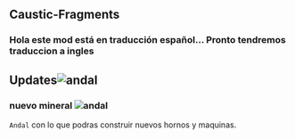 ## Caustic-Fragments

### Hola este mod está en traducción español... Pronto tendremos traduccion a ingles

## Updates![andal](https://user-images.githubusercontent.com/93954648/167063653-dd4c5337-1b5b-428e-8aac-90c3eca1ce56.png)


### nuevo mineral ![andal](https://user-images.githubusercontent.com/93954648/167063653-dd4c5337-1b5b-428e-8aac-90c3eca1ce56.png)
``Andal`` con lo que podras construir nuevos hornos y maquinas.

